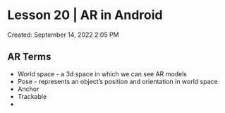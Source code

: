 # Lesson 20 | AR in Android

Created: September 14, 2022 2:05 PM

## AR Terms

- World space - a 3d space in which we can see AR models
- Pose - represents an object’s position and orientation in world space
- Anchor
- Trackable
-